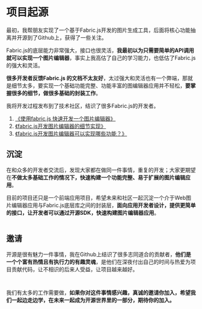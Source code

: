 # 项目起源

最初，我帮朋友实现了一个基于Fabric.js开发的图片生成工具，后面将核心功能抽离并开源到了Github上，获得了一些关注。

Fabric.js的底层能力非常强大，接口也很灵活，**我最初以为只需要简单的API调用就可以实现一个图片编辑器**，事实上我高估了自己的学习能力，也低估了Fabric.js的强大和灵活。

**很多开发者反馈Fabric.js 的文档不太友好**，太过强大和灵活也有一个弊端，那就是细节太多，要实现一个基础功能完整、功能丰富的图编辑器应用并不轻松，**要掌握很多的细节，做很多基础的封装工作**。

我将开发过程发布到了技术社区，结识了很多Fabric.js的开发者。

1. [《使用fabric.js 快速开发一个图片编辑器》](https://juejin.cn/post/7155040639497797645)
2. [《fabric.js开发图片编辑器的细节实现》](https://juejin.cn/post/7199849226745430076)
3. [《fabric.js开发图片编辑器可以实现哪些功能？》](https://juejin.cn/post/7222141882515128375)

## 沉淀

在和众多的开发者交流后，发现大家都在做同一件事情，重复的开发；大家更期望在**不做太多基础工作的情况下，快速构建一个功能完整、易于扩展的图片编辑应用**。

目前的项目还只是一个前端应用项目，希望未来和社区一起沉淀一个介于Web图片编辑器应用与Fabric.js底层库之间的封装层，**面向应用开发者设计，提供更简单的接口，让开发者可以通过开源SDK，快速构建图片编辑器应用**。&#x20;

<figure><img src="https://p3-juejin.byteimg.com/tos-cn-i-k3u1fbpfcp/e6e8fec15d9844c1af2f2cdd8ba3084e~tplv-k3u1fbpfcp-zoom-in-crop-mark:1512:0:0:0.awebp" alt=""><figcaption></figcaption></figure>

## 邀请

开源是很有魅力一件事情，我在Github上结识了很多志同道合的贡献者，**他们是一个个富有热情且有执行力的有趣灵魂**，是他们在深夜付出自己的时间与热爱为项目贡献代码，让不相识的后来人受益，让项目越来越好。 &#x20;

<figure><img src="https://p3-juejin.byteimg.com/tos-cn-i-k3u1fbpfcp/0df6172b6ca143a4a77e16dd87f6541f~tplv-k3u1fbpfcp-zoom-in-crop-mark:1512:0:0:0.awebp" alt=""><figcaption></figcaption></figure>

<figure><img src="https://p3-juejin.byteimg.com/tos-cn-i-k3u1fbpfcp/ecc79fefc06848a8bdae4b7d531d5356~tplv-k3u1fbpfcp-zoom-in-crop-mark:1512:0:0:0.awebp" alt=""><figcaption></figcaption></figure>

我们有太多的工作需要做，**如果你对这件事情感兴趣，真诚的邀请你加入，希望我们一起边走边学，在未来一起成为开源世界里的一部分，期待你的加入。**

